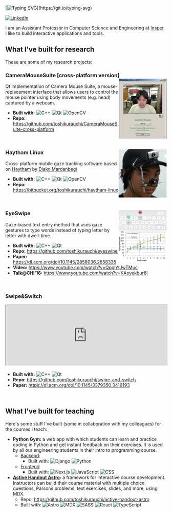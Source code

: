 [![Typing SVG](https://readme-typing-svg.demolab.com?font=Fira+Code&weight=700&size=30&duration=2000&pause=1000&color=239FFF&vCenter=true&repeat=false&random=false&width=435&lines=Hi%2C+I'm+Toshi!)](https://git.io/typing-svg)

[![LinkedIn](https://img.shields.io/badge/linkedin-%230077B5.svg?style=for-the-badge&logo=linkedin&logoColor=white)](https://www.linkedin.com/in/andrew-kurauchi-a8499115/)

I am an Assistant Professor in Computer Science and Engineering at [Insper](https://www.insper.edu.br/en/). I like to build interactive applications and tools.

## What I've built for research

These are some of my research projects:

### CameraMouseSuite [cross-platform version] <img src="./img/cameramouse.png" align="right" width="150"> 

Qt implementation of Camera Mouse Suite, a mouse-replacement interface that allows users to control the mouse pointer using body movements (e.g. head) captured by a webcam.

- **Built with:** ![C++](https://img.shields.io/badge/C++-00599C?logo=cplusplus) ![Qt](https://img.shields.io/badge/Qt-41CD52?logo=qt&logoColor=white) ![OpenCV](https://img.shields.io/badge/OpenCV-5C3EE8?logo=opencv&logoColor=white)
- **Repo:** https://github.com/toshikurauchi/CameraMouseSuite-cross-platform

<br clear="both"/>

### Haytham Linux <img src="./img/haytham.jpg" align="right" width="150">

Cross-platform mobile gaze tracking software based on [Haytham](http://www.dmardanbegi.com/software.html) by [Diako Mardanbegi](http://www.dmardanbegi.com/)
  
- **Built with:** ![C++](https://img.shields.io/badge/C++-00599C?logo=cplusplus) ![Qt](https://img.shields.io/badge/Qt-41CD52?logo=qt&logoColor=white) ![OpenCV](https://img.shields.io/badge/OpenCV-5C3EE8?logo=opencv&logoColor=white)
- **Repo:** https://bitbucket.org/toshikurauchi/haytham-linux

<br clear="both"/>

### EyeSwipe <img src="./img/eyeswipe-cpm.png" align="right" width="150">

Gaze-based text entry method that uses gaze gestures to type words instead of typing letter by letter with dwell-time.
  
- **Built with:** ![C++](https://img.shields.io/badge/C++-00599C?logo=cplusplus) ![Qt](https://img.shields.io/badge/Qt-41CD52?logo=qt&logoColor=white)
- **Repo:** https://github.com/toshikurauchi/eyeswipe
- **Paper:** https://dl.acm.org/doi/10.1145/2858036.2858335
- **Video:** https://www.youtube.com/watch?v=QpghYJwTMuc
- **Talk@CHI'16:** https://www.youtube.com/watch?v=KAoyekbur8I

<br clear="both"/>

### Swipe&Switch

<iframe aria-label="Presentation+Video" poster="https://videodelivery.net/eyJraWQiOiI3YjgzNTg3NDZlNWJmNDM0MjY5YzEwZTYwMDg0ZjViYiIsImFsZyI6IlJTMjU2In0.eyJzdWIiOiI1YzI2Yjg4YWJiYTgzYzJhYmMxNzBkYjg0MDY3MWI0MiIsImV4cCI6MTcxMjQ4MDc5NCwia2lkIjoiN2I4MzU4NzQ2ZTViZjQzNDI2OWMxMGU2MDA4NGY1YmIifQ.P-5VcALZh5jBuSb5M6008I6Ns8PIq3991qumtmiYmMdUf0AXu3-Uq4kzqB4ZsztcQAHs2NmhB2kcksOjhOxfF0_7dA_ik7g1fecV4SPUT8PonAjm5DbmaYUoTNy8jIN9YskJZUMvsYdkiscB5qGw6YxGM20J9o_c_KX59NVeFfwPgCJ5VcQVXnTICUg0lQO3cKqPRIoahy-JY-2i92YJ0xlAQUEqKN6iNQAAuAFgXIitXz968NgfTvgw9qpv7G8zeUc_T2GCnc2j-C3Nqx0jfLfqTTnVIi2R8gMmLmycJcQV4SviCaKgRjYQF-hhXX582fJ8wWV-eGmBDsAPqg6uqg/thumbnails/thumbnail.jpg?time=10.0s" class="cloudflare-stream-player" id="video_stream_uuid%3A3a891649-7588-4e55-a45d-4e758736a404" height="187px" width="100%" allow="accelerometer; gyroscope; autoplay; encrypted-media; picture-in-picture;" loading="lazy" allowfullscreen="true" src="https://iframe.videodelivery.net/eyJraWQiOiI3YjgzNTg3NDZlNWJmNDM0MjY5YzEwZTYwMDg0ZjViYiIsImFsZyI6IlJTMjU2In0.eyJzdWIiOiI1YzI2Yjg4YWJiYTgzYzJhYmMxNzBkYjg0MDY3MWI0MiIsImV4cCI6MTcxMjQ4MDc5NCwia2lkIjoiN2I4MzU4NzQ2ZTViZjQzNDI2OWMxMGU2MDA4NGY1YmIifQ.P-5VcALZh5jBuSb5M6008I6Ns8PIq3991qumtmiYmMdUf0AXu3-Uq4kzqB4ZsztcQAHs2NmhB2kcksOjhOxfF0_7dA_ik7g1fecV4SPUT8PonAjm5DbmaYUoTNy8jIN9YskJZUMvsYdkiscB5qGw6YxGM20J9o_c_KX59NVeFfwPgCJ5VcQVXnTICUg0lQO3cKqPRIoahy-JY-2i92YJ0xlAQUEqKN6iNQAAuAFgXIitXz968NgfTvgw9qpv7G8zeUc_T2GCnc2j-C3Nqx0jfLfqTTnVIi2R8gMmLmycJcQV4SviCaKgRjYQF-hhXX582fJ8wWV-eGmBDsAPqg6uqg?poster=https%3A%2F%2Fvideodelivery.net%2FeyJraWQiOiI3YjgzNTg3NDZlNWJmNDM0MjY5YzEwZTYwMDg0ZjViYiIsImFsZyI6IlJTMjU2In0.eyJzdWIiOiI1YzI2Yjg4YWJiYTgzYzJhYmMxNzBkYjg0MDY3MWI0MiIsImV4cCI6MTcxMjQ4MDc5NCwia2lkIjoiN2I4MzU4NzQ2ZTViZjQzNDI2OWMxMGU2MDA4NGY1YmIifQ.P-5VcALZh5jBuSb5M6008I6Ns8PIq3991qumtmiYmMdUf0AXu3-Uq4kzqB4ZsztcQAHs2NmhB2kcksOjhOxfF0_7dA_ik7g1fecV4SPUT8PonAjm5DbmaYUoTNy8jIN9YskJZUMvsYdkiscB5qGw6YxGM20J9o_c_KX59NVeFfwPgCJ5VcQVXnTICUg0lQO3cKqPRIoahy-JY-2i92YJ0xlAQUEqKN6iNQAAuAFgXIitXz968NgfTvgw9qpv7G8zeUc_T2GCnc2j-C3Nqx0jfLfqTTnVIi2R8gMmLmycJcQV4SviCaKgRjYQF-hhXX582fJ8wWV-eGmBDsAPqg6uqg%2Fthumbnails%2Fthumbnail.jpg%3Ftime%3D10.0s"></iframe>

- **Built with:** ![C++](https://img.shields.io/badge/C++-00599C?logo=cplusplus) ![Qt](https://img.shields.io/badge/Qt-41CD52?logo=qt&logoColor=white)
- **Repo:** https://github.com/toshikurauchi/swipe-and-switch
- **Paper:** https://dl.acm.org/doi/10.1145/3379350.3416193

<br clear="both"/>

## What I've built for teaching

Here's some stuff I've built (some in collaboration with my colleagues) for the courses I teach:

- **Python Gym:** a web app with which students can learn and practice coding in Python and get instant feedback on their exercises. It is used by all our engineering students in their intro to programming course.
  - [Backend](https://github.com/insper/servidor-de-desafios):
    - Built with: ![Django](https://img.shields.io/badge/Django-092E20?logo=django) ![Python](https://img.shields.io/badge/Python-4584b6?logo=python&logoColor=ffde57)
  - [Frontend](https://github.com/toshikurauchi/servidor-de-desafios-frontend)
    - Built with: ![Next.js](https://img.shields.io/badge/Next.js-black?logo=nextdotjs) ![JavaScript](https://img.shields.io/badge/JavaScript-F7DF1E?logo=javascript&logoColor=black) ![CSS](https://img.shields.io/badge/CSS-1572B6?logo=css3&logoColor=white)
- **[Active Handout Astro](https://toshikurauchi.github.io/active-handout-astro/reference/):** a framework for interactive course development. Instructors can build their course material with multiple choice questions, Parsons problems, text exercises, slides, and more, using MDX.
  - Repo: https://github.com/toshikurauchi/active-handout-astro
  - Built with: ![Astro](https://img.shields.io/badge/Astro-BC52EE?logo=astro&logoColor=white) ![MDX](https://img.shields.io/badge/MDX-1B1F24?logo=mdx) ![SASS](https://img.shields.io/badge/SASS-white?logo=sass) ![React](https://img.shields.io/badge/React-black?logo=react) ![TypeScript](https://img.shields.io/badge/TypeScript-3178C6?logo=typescript&logoColor=white) 





